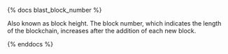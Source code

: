 {% docs blast_block_number %}

Also known as block height. The block number, which indicates the length of the blockchain, increases after the addition of each new block.   

{% enddocs %}
